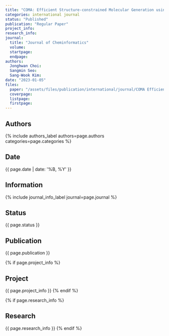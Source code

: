 ```yaml
---
title: "COMA: Efficient Structure-constrained Molecular Generation using Contractive and Margin Losses"
categories: international journal
status: "Published"
publication: "Regular Paper"
project_info:
research_info:
journal:
  title: "Journal of Cheminformatics"
  volume: 
  startpage: 
  endpage: 
authors:
  Jonghwan Choi:  
  Sangmin Seo:
  Sang-Wook Kim:
date: "2023-01-05"
files:
  paper: "/assets/files/publication/international/journal/COMA Efficient Structure-constrained Molecular Generation using Contractive and Margin Losses.pdf"
  coverpage:
  listpage:
  firstpage:
---
```

## Authors
{% include authors_label authors=page.authors categories=page.categories %}

## Date
{{ page.date | date: '%B, %Y' }}

## Information
{% include journal_info_label journal=page.journal %}

## Status
{{ page.status }}

## Publication
{{ page.publication }}

{% if page.project_info %}
## Project
{{ page.project_info }}
{% endif %}

{% if page.research_info %}
## Research
{{ page.research_info }}
{% endif %}
